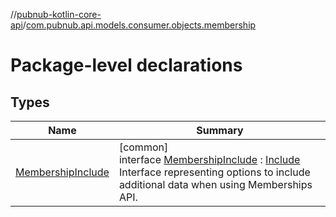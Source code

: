 //[pubnub-kotlin-core-api](../../index.md)/[com.pubnub.api.models.consumer.objects.membership](index.md)

# Package-level declarations

## Types

| Name | Summary |
|---|---|
| [MembershipInclude](-membership-include/index.md) | [common]<br>interface [MembershipInclude](-membership-include/index.md) : [Include](../com.pubnub.api.models.consumer.objects.member/-include/index.md)<br>Interface representing options to include additional data when using Memberships API. |
